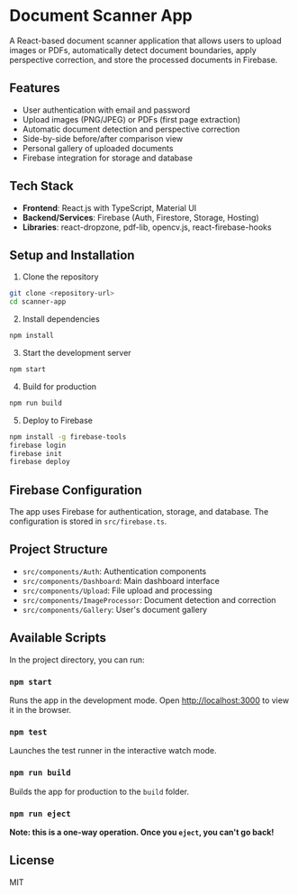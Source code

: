 # Document Scanner App

A React-based document scanner application that allows users to upload images or PDFs, automatically detect document boundaries, apply perspective correction, and store the processed documents in Firebase.

## Features

- User authentication with email and password
- Upload images (PNG/JPEG) or PDFs (first page extraction)
- Automatic document detection and perspective correction
- Side-by-side before/after comparison view
- Personal gallery of uploaded documents
- Firebase integration for storage and database

## Tech Stack

- **Frontend**: React.js with TypeScript, Material UI
- **Backend/Services**: Firebase (Auth, Firestore, Storage, Hosting)
- **Libraries**: react-dropzone, pdf-lib, opencv.js, react-firebase-hooks

## Setup and Installation

1. Clone the repository

```bash
git clone <repository-url>
cd scanner-app
```

2. Install dependencies

```bash
npm install
```

3. Start the development server

```bash
npm start
```

4. Build for production

```bash
npm run build
```

5. Deploy to Firebase

```bash
npm install -g firebase-tools
firebase login
firebase init
firebase deploy
```

## Firebase Configuration

The app uses Firebase for authentication, storage, and database. The configuration is stored in `src/firebase.ts`.

## Project Structure

- `src/components/Auth`: Authentication components
- `src/components/Dashboard`: Main dashboard interface
- `src/components/Upload`: File upload and processing
- `src/components/ImageProcessor`: Document detection and correction
- `src/components/Gallery`: User's document gallery

## Available Scripts

In the project directory, you can run:

### `npm start`

Runs the app in the development mode.
Open [http://localhost:3000](http://localhost:3000) to view it in the browser.

### `npm test`

Launches the test runner in the interactive watch mode.

### `npm run build`

Builds the app for production to the `build` folder.

### `npm run eject`

**Note: this is a one-way operation. Once you `eject`, you can't go back!**

## License

MIT
